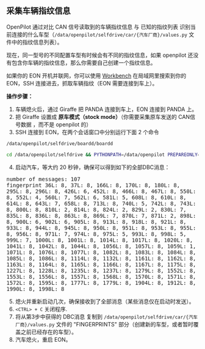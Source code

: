 ## 采集车辆指纹信息


OpenPilot 通过对比 CAN 信号读取到的车辆指纹信息 与 已知的指纹列表 识别当前连接的什么车型（`/data/openpilot/selfdrive/car/{汽车厂商}/values.py` 文件中的指纹信息列表）。

现在，同一型号的不同配置车型有时候会有不同的指纹信息，如果 openpilot 还没有包含你车辆的指纹信息，那么你需要自己创建一个指纹信息。

如果你的 EON 开机并联网，你可以使用 [Workbench](https://github.com/jfrux/workbench) 在局域网里搜索到你的 EON，SSH 连接进去，抓取车辆指纹（EON 需要连接到车上）。

**操作步骤：**
1. 车辆熄火后，通过 Giraffe 把 PANDA 连接到车上，EON 连接到 PANDA 上。
2. 把 Giraffe 设置成 **原车模式（stock mode）**（你需要采集原车发送的 CAN信号数据 ，而不是 openpilot 的）
3. SSH 连接到 EON，在两个会话窗口中分别运行下面 2 个命令
```bash
/data/openpilot/selfdrive/boardd/boardd
```
```bash
cd /data/openpilot/selfdrive && PYTHONPATH=/data/openpilot PREPAREONLY=1 /data/openpilot/selfdrive/debug/get_fingerprint.py
```
4. 启动汽车，等大约 20 秒钟，确保可以得到如下的全部DBC消息：
<pre style="white-space: pre-wrap;word-wrap: break-word;">
number of messages: 107
fingerprint 36L: 8, 37L: 8, 166L: 8, 170L: 8, 180L: 8, 295L: 8, 296L: 8, 426L: 6, 452L: 8, 466L: 8, 467L: 8, 550L: 8, 552L: 4, 560L: 7, 562L: 6, 581L: 5, 608L: 8, 610L: 8, 614L: 8, 643L: 7, 658L: 8, 713L: 8, 740L: 5, 742L: 8, 743L: 8, 800L: 8, 810L: 2, 814L: 8, 824L: 2, 829L: 2, 830L: 7, 835L: 8, 836L: 8, 863L: 8, 869L: 7, 870L: 7, 871L: 2, 898L: 8, 900L: 6, 902L: 6, 905L: 8, 913L: 8, 918L: 8, 921L: 8, 933L: 8, 944L: 8, 945L: 8, 950L: 8, 951L: 8, 953L: 8, 955L: 8, 956L: 8, 971L: 7, 974L: 8, 975L: 5, 993L: 8, 998L: 5, 999L: 7, 1000L: 8, 1001L: 8, 1014L: 8, 1017L: 8, 1020L: 8, 1041L: 8, 1042L: 8, 1044L: 8, 1056L: 8, 1057L: 8, 1059L: 1, 1071L: 8, 1076L: 8, 1077L: 8, 1082L: 8, 1083L: 8, 1084L: 8, 1085L: 8, 1086L: 8, 1114L: 8, 1132L: 8, 1161L: 8, 1162L: 8, 1163L: 8, 1164L: 8, 1165L: 8, 1166L: 8, 1167L: 8, 1175L: 8, 1227L: 8, 1228L: 8, 1235L: 8, 1237L: 8, 1279L: 8, 1552L: 8, 1553L: 8, 1556L: 8, 1557L: 8, 1568L: 8, 1570L: 8, 1571L: 8, 1572L: 8, 1595L: 8, 1777L: 8, 1779L: 8, 1904L: 8, 1912L: 8, 1990L: 8, 1998L: 8
</pre>
5. 熄火并重新启动几次，确保接收到了全部消息（某些消息仅在启动时发送）。
6. `<CTRL> + C` 关闭程序.
7. 将从第3步中获得的 DBC消息 复制到  `/data/openpilot/selfdrive/car/{汽车厂商}/values.py` 文件的 "FINGERPRINTS" 部分（创建新的车型，或者暂时覆盖之前已经存在的车型）。 
8. 汽车熄火，重启 EON。
